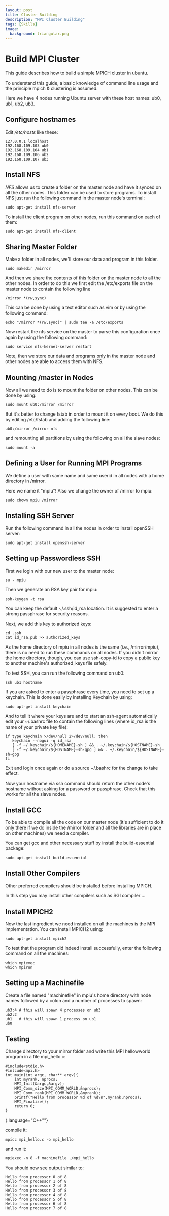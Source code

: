 ```yaml
---
layout: post
title: Cluster Building
description: "MPI Cluster Building"
tags: [Skills]
image:
  background: triangular.png
---
```


# Build MPI Cluster

This guide describes how to build a simple MPICH cluster in ubuntu.

To understand this guide, a basic knowledge of command line usage and the principle mpich \& clustering is assumed.

Here we have 4 nodes running Ubuntu server with these host names: ub0, ub1, ub2, ub3.

## Configure hostnames
Edit _/etc/hosts_ like these:

	127.0.0.1 localhost
	192.168.109.103 ub0
	192.168.109.104 ub1
	192.168.109.106 ub2
	192.168.109.107 ub3

## Install NFS
*NFS* allows us to create a folder on the master node and have it synced on all the other nodes. This folder can be used to store programs. To install NFS just run the following command in the master node's terminal:

	sudo apt-get install nfs-server

To install the client program on other nodes, run this command on each of them:

	sudo apt-get install nfs-client

## Sharing Master Folder
Make a folder in all nodes, we'll store our data and program in this folder.

	sudo makedir /mirror

And then we share the contents of this folder on the master node to all the other nodes. In order to do this we first edit the /etc/exports file on the master node to contain the following line

	/mirror *(rw,sync)

This can be done by using a text editor such as vim or by using the following command:

	echo "/mirror *(rw,sync)" | sudo tee -a /etc/exports

Now restart the nfs service on the master to parse this configuration once again by using the following command:

	sudo service nfs-kernel-server restart

Note, then we store our data and programs only in the master node and other nodes are able to access them with NFS.

## Mounting /master in Nodes

Now all we need to do is to mount the folder on other nodes. This can be done by using:
	
	sudo mount ub0:/mirror /mirror

But it's better to change fstab in order to mount it on every boot. We do this by editing /etc/fstab and adding the following line:

	ub0:/mirror /mirror nfs

and remounting all partitions by using the following on all the slave nodes:

	sudo mount -a

## Defining a User for Running MPI Programs

We define a user with same name and same userid in all nodes with a home directory in /mirror.

Here we name it "mpiu"! Also we change the owner of /mirror to mpiu:

	sudo chown mpiu /mirror

## Installing SSH Server

Run the following command in all the nodes in order to install openSSH server:

	sudo apt-get install openssh-server

## Setting up Passwordless SSH 

First we login with our new user to the master node:

	su - mpiu

Then we generate an RSA key pair for mpiu:

	ssh-keygen -t rsa

You can keep the default ~/.ssh/id_rsa location. It is suggested to enter a strong passphrase for security reasons. 

Next, we add this key to authorized keys:

	cd .ssh
	cat id_rsa.pub >> authorized_keys

As the home directory of mpiu in all nodes is the same (i.e., /mirror/mpiu), there is no need to run these commands on all nodes. If you didn't mirror the home directory, though, you can use ssh-copy-id <hostname> to copy a public key to another machine's authorized_keys file safely.

To test SSH, you can run the following command on ub0:

	ssh ub1 hostname

If you are asked to enter a passphrase every time, you need to set up a keychain. This is done easily by installing Keychain by using:

	sudo apt-get install keychain

And to tell it where your keys are and to start an ssh-agent automatically edit your ~/.bashrc file to contain the following lines (where id_rsa is the name of your private key file):

	if type keychain >/dev/null 2>/dev/null; then
	   keychain --nogui -q id_rsa
	   [ -f ~/.keychain/${HOMENAME}-sh ] && . ~/.keychain/${HOSTNAME}-sh
	   [ -f ~/.keychain/${HOSTNAME}-sh-gpg ] && . ~/.keychain/${HOSTNAME}-sh-gpg
	fi

Exit and login once again or do a source ~/.bashrc for the change to take effect.

Now your hostname via ssh command should return the other node's hostname without asking for a password or passphrase. Check that this works for all the slave nodes.

## Install GCC

To be able to compile all the code on our master node (it's sufficient to do it only there if we do inside the /mirror folder and all the libraries are in place on other machines) we need a compiler.

You can get gcc and other necessary stuff by install the build-essential package:

	sudo apt-get install build-essential

## Install Other Compilers

Other preferred compilers should be installed before installing MPICH.

In this step you may install other compilers such as SGI compiler ...

## Install MPICH2

Now the last ingredient we need installed on all the machines is the MPI implementation. You can install MPICH2 using:

	sudo apt-get install mpich2

To test that the program did indeed install successfully, enter the following command on all the machines:

	which mpiexec
	which mpirun

## Setting up a Machinefile

Create a file named "machinefile" in mpiu's home directory with node names followed by a colon and a number of processes to spawn:

	ub3:4 # this will spawn 4 processes on ub3
	ub2:2
	ub1   # this will spawn 1 process on ub1
	ub0 

## Testing

Change directory to your  mirror folder and write this MPI hellowworld program in a file mpi_hello.c:

~~~
#include<stdio.h>
#inlcude<mpi.h>
int main(int argc, char** argv){
    int myrank, nprocs;
    MPI_Init(&argc,&argv);
    MPI_Comm_size(MPI_COMM_WORLD,&nprocs);
    MPI_Comm_rank(MPI_COMM_WORLD,&myrank);
    printf("Hello from processor %d of %d\n",myrank,nprocs);
    MPI_Finalize();
    return 0;
}
~~~
{:language="C++""}


compile it:

	mpicc mpi_hello.c -o mpi_hello

and run it:

	mpiexec -n 8 -f machinefile ./mpi_hello

You should now see output similar to:

	Hello from processor 0 of 8
	Hello from processor 1 of 8
	Hello from processor 2 of 8
	Hello from processor 3 of 8
	Hello from processor 4 of 8
	Hello from processor 5 of 8
	Hello from processor 6 of 8
	Hello from processor 7 of 8


